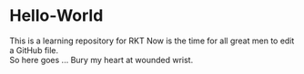 # Hello-World
This is a learning repository for RKT
Now is the time for all great men to edit a GitHub file.  
So here goes ...
Bury my heart at wounded wrist.
